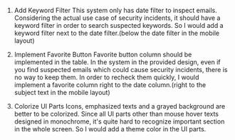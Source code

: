1. Add Keyword Filter
This system only has date filter to inspect emails. Considering the actual use case of security incidents, it should have a keyword filter in order to search suspected keywords. So I would add a keyword filter next to the date filter.(below the date filter in the mobile layout)

2. Implement Favorite Button
Favorite button column should be implemented in the table. In the system in the provided design, even if you find suspected emails which could cause security incidents, there is no way to keep them. In order to recheck them quickly, I would implement a favorite column right to the date column.(right to the subject text in the mobile layout) 

3. Colorize UI Parts
Icons, emphasized texts and a grayed background are better to be colorized. Since all UI parts other than mouse hover texts designed in monochrome, it's quite hard to recognize important section in the whole screen. So I would add a theme color in the UI parts.
